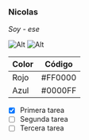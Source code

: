 ### Nicolas

*Soy -*
_ese_

![Alt](https://w7.pngwing.com/pngs/895/199/png-transparent-spider-man-heroes-download-with-transparent-background-free-thumbnail.png)
![Alt](https://assets.stickpng.com/thumbs/580b57fbd9996e24bc43c05d.png)


| Color | Código |
| ----------- | ----------- |
| Rojo | #FF0000 |
| Azul | #0000FF |

- [x] Primera tarea
- [ ] Segunda tarea
- [ ] Tercera tarea
<!---
usernicolasmaya/usernicolasmaya is a ✨ special ✨ repository because its `README.md` (this file) appears on your GitHub profile.
You can click the Preview link to take a look at your changes.
--->
